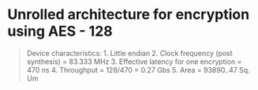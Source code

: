 # Unrolled architecture for encryption using AES - 128
>Device characteristics: 1. Little endian 2. Clock frequency (post synthesis) = 83.333 MHz 3. Effective latency for one encryption = 470 ns 4. Throughput = 128/470 = 0.27 Gbs 5. Area = 93890..47 Sq. Um
